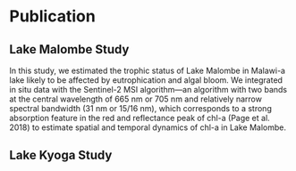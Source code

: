 # Publication

## Lake Malombe Study
In this study, we estimated the trophic status of Lake Malombe in Malawi-a lake likely to be
affected by eutrophication and algal bloom. We integrated in situ data with the Sentinel-2 MSI algorithm—an algorithm with two bands at the central wavelength of 665 nm or 705 nm and relatively narrow spectral bandwidth (31 nm or 15/16 nm), which corresponds to a strong absorption feature in the red and reflectance peak of chl-a (Page et al. 2018) to estimate spatial and temporal dynamics of chl-a in Lake Malombe.

## Lake Kyoga Study


